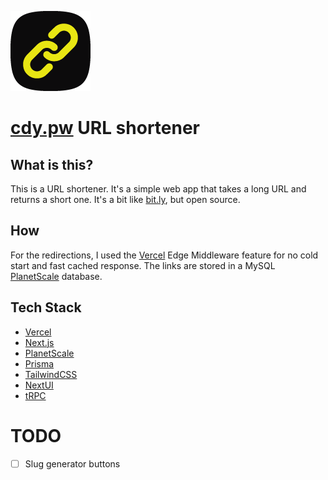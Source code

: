 ![Logo](favicon.png)
# [cdy.pw](https://cdy.pw) URL shortener


## What is this?

This is a URL shortener. It's a simple web app that takes a long URL and returns a short one. It's a bit like [bit.ly](https://bit.ly), but open source.

## How 

For the redirections, I used the [Vercel](https://vercel.com) Edge Middleware feature for no cold start and fast cached response. The links are stored in a MySQL [PlanetScale](https://planetscale.com) database.

## Tech Stack

- [Vercel](https://vercel.com)
- [Next.js](https://nextjs.org)
- [PlanetScale](https://planetscale.com)
- [Prisma](https://prisma.io)
- [TailwindCSS](https://tailwindcss.com)
- [NextUI](https://nextui.org)
- [tRPC](https://trpc.io) 

# TODO

- [ ]  Slug generator buttons